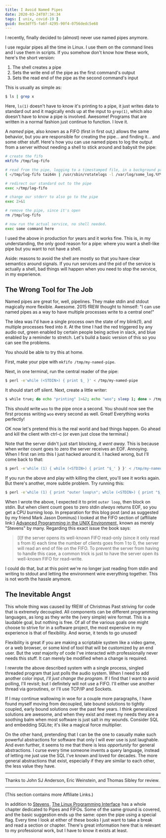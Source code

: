 ```yaml
---
title: I Avoid Named Pipes
date: 2020-03-24T07:34:34
tags: [ unix, covid-19 ]
guid: 8ee3dff5-fa6f-4295-90f4-0756dedc5e68
---
```

I recently, finally decided to (almost) never use named pipes anymore.

<!--more-->

I use regular pipes all the time in Linux.  I use them on the command lines and
I use them in scripts.  If you somehow don't know how these work, here's the
short version:

 1. The shell creates a pipe
 2. Sets the write end of the pipe as the first command's output
 3. Sets the read end of the pipe as the second command's input

This is usually as simple as:

```bash
$ ls | grep x
```

Here, `ls(1)` doesn't have to know it's printing to a pipe, it just writes data
to standard out and it magically ends up at the input to `grep(1)`, which also
doesn't have to know a pipe is involved.  Awesome!  Programs that are written
in a normal fashion just continue to function.  I love it.

A *named* pipe, also known as a FIFO (first in first out,) allows the same
behavior, but you are responsible for creating the pipe... and finding it...
and some other stuff.  Here's how you can use named pipes to log the output
from a server without needing a shell to stick around and babysit the pipe:

```bash
# create the fifo
mkfifo /tmp/log-fifo

# read from the pipe, logging to a timestamped file, in a background process
( </tmp/log-fifo tai64n | /usr/sbin/rotatelogs -l /var/log/some_log.%Y%m%d 3600 & )

# redirect our standard out to the pipe
exec >/tmp/log-fifo

# change our stderr to also go to the pipe
exec 2>&1

# remove the pipe, since it's open
rm /tmp/log-fifo

# now run the actual service, no shell needed.
exec some command here
```

I used the above in production for years and it works fine.  This is, in my
understanding, the only good reason for a pipe: where you want a shell-like
pipe but you want to not have a shell.

Aside: reasons to avoid the shell are mostly so that you have clear semantics
around signals.  If you run services and the pid of the service is actually a
shell, bad things will happen when you need to stop the service, in my
experience.

## The Wrong Tool for The Job

Named pipes are great for, well, pipelines.  They make stdin and stdout
magically more flexible.  Awesome.  2015 fREW thought to himself: "I can use
named pipes as a way to have multiple processes write to a central one!"

The idea was I'd have a single process own the state of my blink(1), and
multiple processes feed into it.  At the time I had the red triggered by any
audio out, green enabled by certain people being active in slack, and blue
enabled by a reminder to stretch.  Let's build a basic version of this so you
can see the problems.

You should be able to try this at home.

First, make your pipe with `mkfifo /tmp/my-named-pipe`.

Next, in one terminal, run the central reader of the pipe:

```bash
$ perl -e'while (<STDIN>) { print $_ }' < /tmp/my-named-pipe
```

It should start off silent.  Next, create a little writer:

```bash
$ while true; do echo "printing" 1>&2; echo "woo"; sleep 1; done > /tmp/my-named-pipe
```

This should write `woo` to the pipe once a second.  You should now see the
first process writing `woo` every second as well.  Great!  Everything works
perfectly!

OK now let's pretend this is the real world and bad things happen.  Go ahead
and kill the client with ctrl-c (or even just close the terminal.)

Note that the server didn't just start blocking, *it went away.*  This is
because when writer count goes to zero the server receives an EOF.  Annoying.
When I first ran into this I just hacked around it.  I hacked wrong, but I'll
come back to that:


```bash
$ perl -e'while (1) { while (<STDIN>) { print "$_' } }' < /tmp/my-named-pipe
```

If you run the above and play with killing the client, you'll see it works
again.  But there's another, more subtle problem.  Try running this:

```bash
$ perl -e'while (1) { print "outer loop\n"; while (<STDIN>) { print "$_' } }' < /tmp/my-named-pipe
```

When I wrote the above, I expected it to print `outer loop`, then block on
stdin.  But when client count goes to zero stdin *always* returns EOF, so you
get a CPU burning loop.  In preparation for this blog post (and as suggested by
my friend Mark Jason Dominus) I looked at the FIFO section of (affiliate link:)
<a target="_blank" href="https://www.amazon.com/gp/product/0321637739/ref=as_li_tl?ie=UTF8&camp=1789&creative=9325&creativeASIN=0321637739&linkCode=as2&tag=afoolishmanif-20&linkId=beccb02b477b44e8b135aadcccd2e6f3">Advanced Programming in the UNIX Environment</a><img src="//ir-na.amazon-adsystem.com/e/ir?t=afoolishmanif-20&l=am2&o=1&a=0321637739" width="1" height="1" border="0" alt="" style="border:none !important; margin:0px !important;" />,
known as merely "Stevens" by many.  Regarding this exact issue the book says:

> [I]f the server opens its well-known FIFO read-only (since it only read s
> from it) each time the number of clients goes from 1 to 0, the server will
> read an end of file on the FIFO. To prevent the server from having to handle
> this case, a common trick is just to have the server open its well-known FIFO
> for read–write.

I could do that, but at this point we're no longer just reading from stdin and
writing to stdout and letting the environment wire everything together.  This
is not worth the hassle anymore.

## The Inevitable Angst

This whole thing was caused by fREW of Christmas Past striving for code that is
extremely decoupled.  All components can be different programming languages, as
long as they write the (very simple) wire format.  This is a laudable goal, but
nothing is free.  Of all of the various goals one might choose to strive for in
a software project, the most expensive in my experience is that of flexibility.
And worse, it tends to go unused!

Flexibility is great if you are making a scriptable system like a video game,
or a web browser, or some kind of tool that will be customized by an end user.
But the *vast* majority of code I've interacted with professionally never needs
this stuff.  It can merely be modified when a change is required.

I rewrote the above described system with a single process, singled threaded
program that just polls the audio system.  When I need to add another color
input, *I'll just change the program.*  If I find that I want to avoid polling,
I'll revisit; but I definitely will not use a FIFO.  I'll either use another
thread via goroutines, or I'll use TCP/IP and Sockets.

If I may continue wallowing in woe for a couple more paragraphs, I have found
myself moving from decoupled, late bound solutions to tightly coupled, early
bound solutions over the past few years.  I think generalized solutions are
awesome, and when they exist and meet my needs they are a soothing balm when
most software is just salt in my wounds.  Consider SQL and embedding SQLite;
it's like a magical force multiplier.

On the other hand, pretending that I can be the one to casually make such
powerful abstractions for software that only I will ever use is just laughable.
And even further, it seems to me that there is less *opportunity* for general
abstractions.  I curse every time someone invents a query language, instead of
letting me just use the SQL I've known and loved for decades.  The more general
abstractions that exist, especially if they are similar to each other, the less
value they have.

---

Thanks to John SJ Anderson, Eric Weinstein, and Thomas Sibley for review.

---

(This section contains more Affiliate Links.)

In addition to
<a target="_blank" href="https://www.amazon.com/gp/product/0321637739/ref=as_li_tl?ie=UTF8&camp=1789&creative=9325&creativeASIN=0321637739&linkCode=as2&tag=afoolishmanif-20&linkId=beccb02b477b44e8b135aadcccd2e6f3">Stevens</a><img src="//ir-na.amazon-adsystem.com/e/ir?t=afoolishmanif-20&l=am2&o=1&a=0321637739" width="1" height="1" border="0" alt="" style="border:none !important; margin:0px !important;" />,
<a target="_blank" href="https://www.amazon.com/gp/product/1593272200/ref=as_li_tl?ie=UTF8&camp=1789&creative=9325&creativeASIN=1593272200&linkCode=as2&tag=afoolishmanif-20&linkId=d1b81485a8c6ef02ead0f7e2d568594b">The Linux Programming Interface</a><img src="//ir-na.amazon-adsystem.com/e/ir?t=afoolishmanif-20&l=am2&o=1&a=1593272200" width="1" height="1" border="0" alt="" style="border:none !important; margin:0px !important;" />
has a whole chapter dedicated to Pipes and FIFOs.  Some of the same ground is
covered, and the basic suggestion ends up the same: open the pipe using a
special flag.  Every time I look at either of these books I just want to take a
break and read a section or chapter.  There's great information here that is
relevant to my professional work, but I have to know it exists at least.
